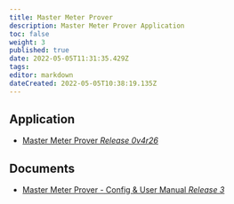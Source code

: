 ```yaml
---
title: Master Meter Prover
description: Master Meter Prover Application
toc: false
weight: 3
published: true
date: 2022-05-05T11:31:35.429Z
tags: 
editor: markdown
dateCreated: 2022-05-05T10:38:19.135Z
---
```


## Application
- [Master Meter Prover *Release 0v4r26*](/nano/applications/Master_Meter_Application_0v4r26.ccc)

## Documents
- [Master Meter Prover - Config & User Manual *Release 3*](/nano/applications/Master_Meter_Application-Config_and_User_Manual_R3.pdf)

